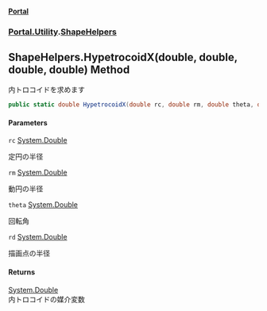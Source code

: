 #### [Portal](index.md 'index')
### [Portal.Utility](Portal.Utility.md 'Portal.Utility').[ShapeHelpers](ShapeHelpers.md 'Portal.Utility.ShapeHelpers')

## ShapeHelpers.HypetrocoidX(double, double, double, double) Method

内トロコイドを求めます

```csharp
public static double HypetrocoidX(double rc, double rm, double theta, double rd);
```
#### Parameters

<a name='Portal.Utility.ShapeHelpers.HypetrocoidX(double,double,double,double).rc'></a>

`rc` [System.Double](https://docs.microsoft.com/en-us/dotnet/api/System.Double 'System.Double')

定円の半径

<a name='Portal.Utility.ShapeHelpers.HypetrocoidX(double,double,double,double).rm'></a>

`rm` [System.Double](https://docs.microsoft.com/en-us/dotnet/api/System.Double 'System.Double')

動円の半径

<a name='Portal.Utility.ShapeHelpers.HypetrocoidX(double,double,double,double).theta'></a>

`theta` [System.Double](https://docs.microsoft.com/en-us/dotnet/api/System.Double 'System.Double')

回転角

<a name='Portal.Utility.ShapeHelpers.HypetrocoidX(double,double,double,double).rd'></a>

`rd` [System.Double](https://docs.microsoft.com/en-us/dotnet/api/System.Double 'System.Double')

描画点の半径

#### Returns
[System.Double](https://docs.microsoft.com/en-us/dotnet/api/System.Double 'System.Double')  
内トロコイドの媒介変数